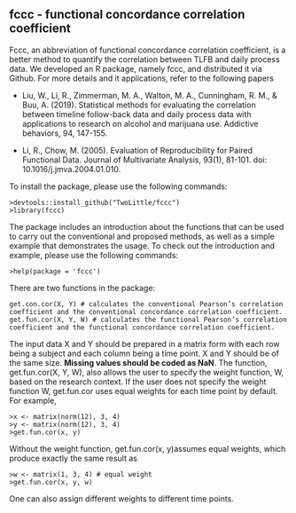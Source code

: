 ## fccc - functional concordance correlation coefficient

Fccc, an abbreviation of functional concordance correlation coefficient, is a better method to quantify the correlation between TLFB and daily process data. We developed an R package, namely fccc, and distributed it via Github. For more details and it applications, refer to the following papers 
  
* Liu, W., Li, R., Zimmerman, M. A., Walton, M. A., Cunningham, R. M., & Buu, A. (2019). Statistical methods for evaluating the correlation between timeline follow-back data and daily process data with applications to research on alcohol and marijuana use. Addictive behaviors, 94, 147-155.

* Li, R., Chow, M. (2005). Evaluation of Reproducibility for Paired Functional Data. Journal of Multivariate Analysis, 93(1), 81-101. doi: 10.1016/j.jmva.2004.01.010.
  
To install the package, please use the following commands:
  
    >devtools::install_github("TwoLittle/fccc")
    >library(fccc)
The package includes an introduction about the functions that can be used to carry out the conventional and proposed methods, as well as a simple example that demonstrates the usage. To check out the introduction and example, please use the following commands:

    >help(package = 'fccc')
There are two functions in the package:

    get.con.cor(X, Y) # calculates the conventional Pearson’s correlation coefficient and the conventional concordance correlation coefficient.
    get.fun.cor(X, Y, W) # calculates the functional Pearson’s correlation coefficient and the functional concordance correlation coefficient.
    
The input data X and Y should be prepared in a matrix form with each row being a subject and each column being a time point. X and Y should be of the same size. **Missing values should be coded as NaN**. The function, get.fun.cor(X, Y, W), also allows the user to specify the weight function, W, based on the research context. If the user does not specify the weight function W, get.fun.cor uses equal weights for each time point by default. For example, 
        
    >x <- matrix(norm(12), 3, 4)
    >y <- matrix(norm(12), 3, 4)
    >get.fun.cor(x, y)
  
Without the weight function, get.fun.cor(x, y)assumes equal weights, which produce exactly the same result as

    >w <- matrix(1, 3, 4) # equal weight
    >get.fun.cor(x, y, w)
One can also assign different weights to different time points.

